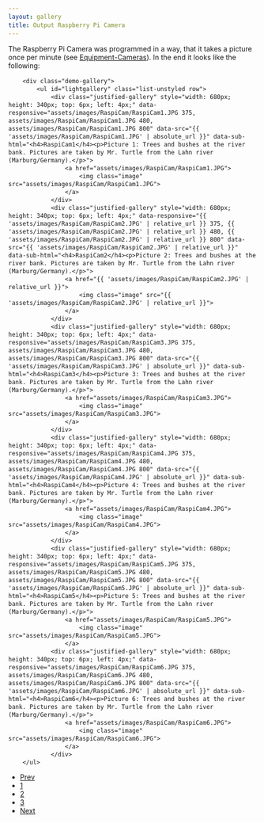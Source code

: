 ```yaml
---
layout: gallery
title: Output Raspberry Pi Camera
---
```



 <head>
       <style type="text/css">
            .demo-gallery > ul .justified-gallery {
              display: block;
              overflow: hidden;
              position: left;
              float: left;
              margin: 1em 0.5em 1em 1em;
              padding-right: 3em;
              border: solid 1px rgba(210, 215, 217, 0.75);
			  border-top: 0;
			  border-left: 0;
              border-bottom: 0;
            }
            .demo-gallery > ul {
             margin-bottom: 0;
            }
            .demo-gallery > ul > li {
                float: left;
                margin-bottom: 15px;
                margin-right: 20px;
                width: 200px;
            }
            .demo-gallery > ul > li a {
              border: 3px solid #FFF;
              border-radius: 3px;
              display: block;
              overflow: hidden;
              position: relative;
              float: left;
            }
            .demo-gallery > ul > li a > img {
              -webkit-transition: -webkit-transform 0.15s ease 0s;
              -moz-transition: -moz-transform 0.15s ease 0s;
              -o-transition: -o-transform 0.15s ease 0s;
              transition: transform 0.15s ease 0s;
              -webkit-transform: scale3d(1, 1, 1);
              transform: scale3d(1, 1, 1);
              height: 100%;
              width: 100%;
            }
            .demo-gallery > ul > li a:hover > img {
              -webkit-transform: scale3d(1.1, 1.1, 1.1);
              transform: scale3d(1.1, 1.1, 1.1);
            }
            .demo-gallery > ul > li a:hover .demo-gallery-poster > img {
              opacity: 1;
            }
            .demo-gallery > ul > li a .demo-gallery-poster {
              background-color: rgba(0, 0, 0, 0.1);
              bottom: 0;
              left: 0;
              position: absolute;
              right: 0;
              top: 0;
              -webkit-transition: background-color 0.15s ease 0s;
              -o-transition: background-color 0.15s ease 0s;
              transition: background-color 0.15s ease 0s;
            }
            .demo-gallery > ul > li a .demo-gallery-poster > img {
              left: 50%;
              margin-left: -10px;
              margin-top: -10px;
              opacity: 0;
              position: absolute;
              top: 50%;
              -webkit-transition: opacity 0.3s ease 0s;
              -o-transition: opacity 0.3s ease 0s;
              transition: opacity 0.3s ease 0s;
            }
            .demo-gallery > ul > li a:hover .demo-gallery-poster {
              background-color: rgba(0, 0, 0, 0.5);
            }
            .demo-gallery .justified-gallery > a > img {
              -webkit-transition: -webkit-transform 0.15s ease 0s;
              -moz-transition: -moz-transform 0.15s ease 0s;
              -o-transition: -o-transform 0.15s ease 0s;
              transition: transform 0.15s ease 0s;
              -webkit-transform: scale3d(1, 1, 1);
              transform: scale3d(1, 1, 1);
              height: 100%;
              width: 100%;
            }
            .demo-gallery .justified-gallery > a:hover > img {
              -webkit-transform: scale3d(1.1, 1.1, 1.1);
              transform: scale3d(1.1, 1.1, 1.1);
            }
            .demo-gallery .justified-gallery > a:hover .demo-gallery-poster > img {
              opacity: 1;
            }
            .demo-gallery .justified-gallery > a .demo-gallery-poster {
              background-color: rgba(0, 0, 0, 0.1);
              bottom: 0;
              left: 0;
              position: absolute;
              right: 0;
              top: 0;
              -webkit-transition: background-color 0.15s ease 0s;
              -o-transition: background-color 0.15s ease 0s;
              transition: background-color 0.15s ease 0s;
            }
            .demo-gallery .justified-gallery > a .demo-gallery-poster > img {
              left: 50%;
              margin-left: -10px;
              margin-top: -10px;
              opacity: 0;
              position: absolute;
              top: 50%;
              -webkit-transition: opacity 0.3s ease 0s;
              -o-transition: opacity 0.3s ease 0s;
              transition: opacity 0.3s ease 0s;
            }
            .demo-gallery .justified-gallery > a:hover .demo-gallery-poster {
              background-color: rgba(0, 0, 0, 0.5);
            }
            .demo-gallery .video .demo-gallery-poster img {
              height: 48px;
              margin-left: -24px;
              margin-top: -24px;
              opacity: 0.8;
              width: 48px;
            }
            .demo-gallery.dark > ul > li a {
              border: 3px solid #04070a;
            }
            .home .demo-gallery {
              padding-bottom: 80px;
            }
        </style>
<!-- jQuery version must be >= 1.8.0; -->
<script src="https://cdnjs.cloudflare.com/ajax/libs/jquery/3.3.1/jquery.min.js"></script>
</head>

<section>
    
The Raspberry Pi Camera was programmed in a way, that it takes a picture once per minute (see <a href="{{ 'cam_engl.html' | absolute_url }}">Equipment-Cameras</a>). In the end it looks like the following:
    
<!--style="width: 600px; height: 400px; top: 6px; left: 700px; opacity: 1;" -->
<!-- Container for the image gallery -->
        <div class="demo-gallery">
            <ul id="lightgallery" class="list-unstyled row">
                <div class="justified-gallery" style="width: 680px; height: 340px; top: 6px; left: 4px;" data-responsive="assets/images/RaspiCam/RaspiCam1.JPG 375, assets/images/RaspiCam/RaspiCam1.JPG 480, assets/images/RaspiCam/RaspiCam1.JPG 800" data-src="{{ 'assets/images/RaspiCam/RaspiCam1.JPG' | absolute_url }}" data-sub-html="<h4>RaspiCam1</h4><p>Picture 1: Trees and bushes at the river bank. Pictures are taken by Mr. Turtle from the Lahn river (Marburg/Germany).</p>">
                    <a href="assets/images/RaspiCam/RaspiCam1.JPG">
                        <img class="image" src="assets/images/RaspiCam/RaspiCam1.JPG">
                    </a>
                </div>
                <div class="justified-gallery" style="width: 680px; height: 340px; top: 6px; left: 4px;" data-responsive="{{ 'assets/images/RaspiCam/RaspiCam2.JPG' | relative_url }} 375, {{ 'assets/images/RaspiCam/RaspiCam2.JPG' | relative_url }} 480, {{ 'assets/images/RaspiCam/RaspiCam2.JPG' | relative_url }} 800" data-src="{{ 'assets/images/RaspiCam/RaspiCam2.JPG' | relative_url }}" data-sub-html="<h4>RaspiCam2</h4><p>Picture 2: Trees and bushes at the river bank. Pictures are taken by Mr. Turtle from the Lahn river (Marburg/Germany).</p>">
                    <a href="{{ 'assets/images/RaspiCam/RaspiCam2.JPG' | relative_url }}">
                        <img class="image" src="{{ 'assets/images/RaspiCam/RaspiCam2.JPG' | relative_url }}">
                    </a>
                </div>
                <div class="justified-gallery" style="width: 680px; height: 340px; top: 6px; left: 4px;" data-responsive="assets/images/RaspiCam/RaspiCam3.JPG 375, assets/images/RaspiCam/RaspiCam3.JPG 480, assets/images/RaspiCam/RaspiCam3.JPG 800" data-src="{{ 'assets/images/RaspiCam/RaspiCam3.JPG' | absolute_url }}" data-sub-html="<h4>RaspiCam3</h4><p>Picture 3: Trees and bushes at the river bank. Pictures are taken by Mr. Turtle from the Lahn river (Marburg/Germany).</p>">
                    <a href="assets/images/RaspiCam/RaspiCam3.JPG">
                        <img class="image" src="assets/images/RaspiCam/RaspiCam3.JPG">
                    </a>
                </div>
                <div class="justified-gallery" style="width: 680px; height: 340px; top: 6px; left: 4px;" data-responsive="assets/images/RaspiCam/RaspiCam4.JPG 375, assets/images/RaspiCam/RaspiCam4.JPG 480, assets/images/RaspiCam/RaspiCam4.JPG 800" data-src="{{ 'assets/images/RaspiCam/RaspiCam4.JPG' | absolute_url }}" data-sub-html="<h4>RaspiCam4</h4><p>Picture 4: Trees and bushes at the river bank. Pictures are taken by Mr. Turtle from the Lahn river (Marburg/Germany).</p>">
                    <a href="assets/images/RaspiCam/RaspiCam4.JPG">
                        <img class="image" src="assets/images/RaspiCam/RaspiCam4.JPG">
                    </a>
                </div>
                <div class="justified-gallery" style="width: 680px; height: 340px; top: 6px; left: 4px;" data-responsive="assets/images/RaspiCam/RaspiCam5.JPG 375, assets/images/RaspiCam/RaspiCam5.JPG 480, assets/images/RaspiCam/RaspiCam5.JPG 800" data-src="{{ 'assets/images/RaspiCam/RaspiCam5.JPG' | absolute_url }}" data-sub-html="<h4>RaspiCam5</h4><p>Picture 5: Trees and bushes at the river bank. Pictures are taken by Mr. Turtle from the Lahn river (Marburg/Germany).</p>">
                    <a href="assets/images/RaspiCam/RaspiCam5.JPG">
                        <img class="image" src="assets/images/RaspiCam/RaspiCam5.JPG">
                    </a>
                <div class="justified-gallery" style="width: 680px; height: 340px; top: 6px; left: 4px;" data-responsive="assets/images/RaspiCam/RaspiCam6.JPG 375, assets/images/RaspiCam/RaspiCam6.JPG 480, assets/images/RaspiCam/RaspiCam6.JPG 800" data-src="{{ 'assets/images/RaspiCam/RaspiCam6.JPG' | absolute_url }}" data-sub-html="<h4>RaspiCam6</h4><p>Picture 6: Trees and bushes at the river bank. Pictures are taken by Mr. Turtle from the Lahn river (Marburg/Germany).</p>">
                    <a href="assets/images/RaspiCam/RaspiCam6.JPG">
                        <img class="image" src="assets/images/RaspiCam/RaspiCam6.JPG">
                    </a>
                </div>              
        </ul>
</div>
    
    
<ul class="pagination">
        <li><a href="{{ 'Lidar_results.html' | absolute_url }}" class="button">Prev</a></li>
        <li><a href="{{ 'Sonar_results.html' | absolute_url }}" class="page">1</a></li>
        <li><a href="{{ 'Lidar_results.html' | absolute_url }}" class="page">2</a></li>
        <li><a href="{{ 'Cameras_results.html' | absolute_url }}" class="page active">3</a></li>
        <li><a href="{{ 'Sonar_results.html' | absolute_url }}" class="button">Next</a></li>
</ul>

<script type="text/javascript">
$(document).ready(function(){
    $('#lightgallery').lightGallery();
});
</script>
<script src="https://cdnjs.cloudflare.com/ajax/libs/jquery-mousewheel/3.1.13/jquery.mousewheel.min.js"></script>

<script src="https://cdnjs.cloudflare.com/ajax/libs/lightgallery/1.6.11/js/lightgallery-all.min.js"></script>
<script src="https://cdnjs.cloudflare.com/ajax/libs/picturefill/3.0.3/picturefill.min.js"></script>

<!-- lightgallery plugins -->
<script src="https://cdnjs.cloudflare.com/ajax/libs/lg-thumbnail/1.1.0/lg-thumbnail.min.js"></script>
<script src="https://cdnjs.cloudflare.com/ajax/libs/lg-fullscreen/1.0.1/lg-fullscreen.min.js"></script>
<script src="{{ 'assets/js/skel.min.js' | absolute_url }}"></script>
<script src="{{ 'assets/js/util.js' | absolute_url }}"></script>
<!--[if lte IE 8]><script src="{{ 'assets/js/ie/respond.min.js' | absolute_url }}"></script><![endif]-->
<script src="{{ 'assets/js/main.js' | absolute_url }}"></script> 

<section>